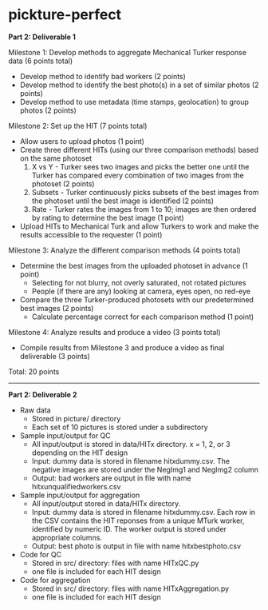 # pickture-perfect

**Part 2: Deliverable 1**

Milestone 1: Develop methods to aggregate Mechanical Turker response data (6 points total)
* Develop method to identify bad workers (2 points)
* Develop method to identify the best photo(s) in a set of similar photos (2 points)
* Develop method to use metadata (time stamps, geolocation) to group photos (2 points)

Milestone 2: Set up the HIT (7 points total)
* Allow users to upload photos (1 point)
* Create three different HITs (using our three comparison methods) based on the same photoset
  1. X vs Y - Turker sees two images and picks the better one until the Turker has compared every combination of two images from the photoset (2 points)
  2. Subsets - Turker continuously picks subsets of the best images from the photoset until the best image is identified (2 points)
  3. Rate - Turker rates the images from 1 to 10; images are then ordered by rating to determine the best image (1 point)
* Upload HITs to Mechanical Turk and allow Turkers to work and make the results accessible to the requester (1 point)

Milestone 3: Analyze the different comparison methods (4 points total)
* Determine the best images from the uploaded photoset in advance (1 point)
  * Selecting for not blurry, not overly saturated, not rotated pictures
  * People (if there are any) looking at camera, eyes open, no red-eye
* Compare the three Turker-produced photosets with our predetermined best images (2 points)
  * Calculate percentage correct for each comparison method (1 point)

Milestone 4: Analyze results and produce a video (3 points total)
* Compile results from Milestone 3 and produce a video as final deliverable (3 points)

Total: 20 points

---

**Part 2: Deliverable 2**

* Raw data
  * Stored in picture/ directory
  * Each set of 10 pictures is stored under a subdirectory
* Sample input/output for QC
  * All input/output is stored in data/HITx directory. x = 1, 2, or 3 depending on the HIT design
  * Input: dummy data is stored in filename hitxdummy.csv. The negative images are stored under the NegImg1 and NegImg2 column
  * Output: bad workers are output in file with name hitxunqualifiedworkers.csv
* Sample input/output for aggregation
  * All input/output stored in data/HITx directory.
  * Input: dummy data is stored in filename hitxdummy.csv. Each row in the CSV contains the HIT reponses from a unique MTurk worker, identified by numeric ID. The worker output is stored under appropriate columns.
  * Output: best photo is output in file with name hitxbestphoto.csv
* Code for QC
  * Stored in src/ directory: files with name HITxQC.py
  * one file is included for each HIT design
* Code for aggregation
  * Stored in src/ directory: files with name HITxAggregation.py
  * one file is included for each HIT design
